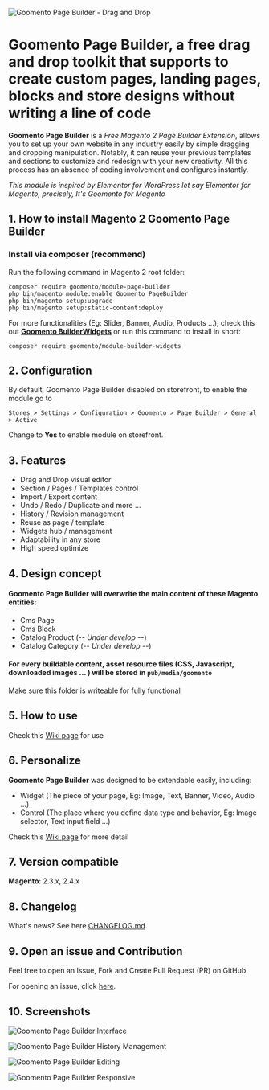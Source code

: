 ![Goomento Page Builder - Drag and Drop](https://i.imgur.com/pR0pLoA.png)

# Goomento **Page Builder**, a free drag and drop toolkit that supports to create custom pages, landing pages, blocks and store designs without writing a line of code

**Goomento Page Builder** is a *Free Magento 2 Page Builder Extension*, allows you to set up your own website in any industry easily by simple dragging and dropping manipulation. Notably, it can reuse your previous templates and sections to customize and redesign with your new creativity. All this process has an absence of coding involvement and configures instantly.

_This module is inspired by Elementor for WordPress let say Elementor for Magento, precisely, It's Goomento for Magento_

## 1. How to install Magento 2 Goomento Page Builder

### Install via composer (recommend)

Run the following command in Magento 2 root folder:

```
composer require goomento/module-page-builder
php bin/magento module:enable Goomento_PageBuilder
php bin/magento setup:upgrade
php bin/magento setup:static-content:deploy
```
For more functionalities (Eg: Slider, Banner, Audio, Products ...), check this out 
**[Goomento BuilderWidgets](https://github.com/Goomento/BuilderWidgets)** or run this command to install in short:

```
composer require goomento/module-builder-widgets
```

## 2. Configuration

By default,  Goomento Page Builder disabled on storefront, to enable the module go to

    Stores > Settings > Configuration > Goomento > Page Builder > General > Active

Change to **Yes** to enable module on storefront.

## 3. Features

- Drag and Drop visual editor
- Section / Pages / Templates control
- Import / Export content
- Undo / Redo / Duplicate and more ...
- History / Revision management
- Reuse as page / template
- Widgets hub / management
- Adaptability in any store
- High speed optimize

## 4. Design concept

#### Goomento Page Builder will overwrite the main content of these Magento entities:

- Cms Page
- Cms Block
- Catalog Product (_-- Under develop --_)
- Catalog Category (_-- Under develop --_)

#### For every buildable content, asset resource files (CSS, Javascript, downloaded images ... ) will be stored in `pub/media/goomento` 
Make sure this folder is writeable for fully functional 

## 5. How to use

Check this [Wiki page](https://github.com/Goomento/PageBuilder/wiki/How-To-Use) for use

## 6. Personalize

**Goomento Page Builder** was designed to be extendable easily, including: 

- Widget (The piece of your page, Eg: Image, Text, Banner, Video, Audio ...)
- Control (The place where you define data type and behavior, Eg: Image selector, Text input field ...)

Check this [Wiki page](https://github.com/Goomento/PageBuilder/wiki/Personalize) for more detail

## 7. Version compatible

**Magento**: 2.3.x, 2.4.x

## 8. Changelog

What's news? See here [CHANGELOG.md](https://github.com/Goomento/PageBuilder/blob/master/CHANGELOG.md).

## 9. Open an issue and Contribution

Feel free to open an Issue, Fork and Create Pull Request (PR) on GitHub

For opening an issue, click [here](https://github.com/Goomento/PageBuilder/issues).

## 10. Screenshots

![Goomento Page Builder Interface](https://i.imgur.com/hiRyX5Y.gif)

![Goomento Page Builder History Management](https://i.imgur.com/cpxv7Kn.gif)

![Goomento Page Builder Editing](https://i.imgur.com/rj10Ncs.gif)

![Goomento Page Builder Responsive](https://i.imgur.com/abT8OtO.gif)
